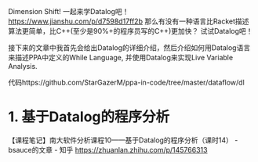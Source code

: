 








Dimension Shift! 一起来学Datalog吧！
https://www.jianshu.com/p/d7598d17ff2b
那么有没有一种语言比Racket描述算法更简单，比C++(至少是90%+的程序员写的C++)更加快？
试试Datalog吧！

接下来的文章中我首先会给出Datalog的详细介绍，然后介绍如何用Datalog语言来描述PPA中定义的While Language, 并使用Datalog来实现Live Variable Analysis.

代码https://github.com/StarGazerM/ppa-in-code/tree/master/dataflow/dl




# 1. 基于Datalog的程序分析

【课程笔记】南大软件分析课程10——基于Datalog的程序分析（课时14） - bsauce的文章 - 知乎
https://zhuanlan.zhihu.com/p/145766313












